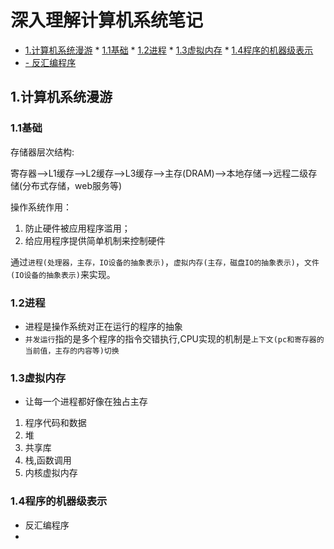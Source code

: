 # 深入理解计算机系统笔记


<!-- vim-markdown-toc Marked -->

* [1.计算机系统漫游](#1.计算机系统漫游)
        * [1.1基础](#1.1基础)
        * [1.2进程](#1.2进程)
        * [1.3虚拟内存](#1.3虚拟内存)
        * [1.4程序的机器级表示](#1.4程序的机器级表示)
* [- 反汇编程序](#--反汇编程序)

<!-- vim-markdown-toc -->

## 1.计算机系统漫游

### 1.1基础

存储器层次结构:

寄存器-->L1缓存-->L2缓存-->L3缓存-->主存(DRAM)-->本地存储-->远程二级存储(分布式存储，web服务等)

操作系统作用：

1. 防止硬件被应用程序滥用；
2. 给应用程序提供简单机制来控制硬件

通过`进程(处理器，主存，IO设备的抽象表示)`，`虚拟内存(主存，磁盘IO的抽象表示)`，`文件(IO设备的抽象表示)`来实现。

### 1.2进程

- 进程是操作系统对正在运行的程序的抽象
- `并发运行`指的是多个程序的指令交错执行,CPU实现的机制是`上下文(pc和寄存器的当前值，主存的内容等)切换`

### 1.3虚拟内存

- 让每一个进程都好像在独占主存

1. 程序代码和数据
2. 堆
3. 共享库
4. 栈,函数调用
5. 内核虚拟内存

### 1.4程序的机器级表示

- 反汇编程序
-
